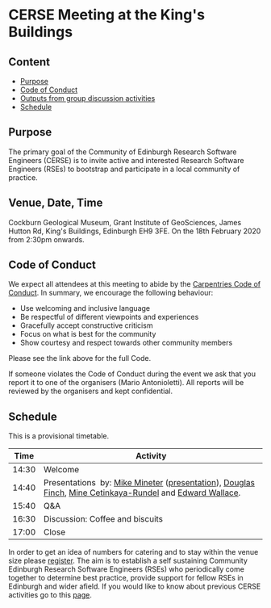 # CERSE Meeting at the King's Buildings

## Content
* [Purpose](#purpose)
* [Code of Conduct](#code-of-conduct)
* [Outputs from group discussion activities](#outputs-from-group-discussion-activities)
* [Schedule](#schedule)


## Purpose

The primary goal of the Community of Edinburgh Research Software Engineers (CERSE) is to invite active and interested Research Software Engineers (RSEs) to bootstrap and participate in a local community of practice.

##	Venue, Date, Time

Cockburn Geological Museum, Grant Institute of GeoSciences, James Hutton Rd, King's Buildings, Edinburgh EH9 3FE. On the 18th February 2020 from 2:30pm onwards.

## Code of Conduct

We expect all attendees at this meeting to abide by the [Carpentries Code of Conduct](https://docs.carpentries.org/topic_folders/policies/code-of-conduct.html). In summary, we encourage the following behaviour:

* Use welcoming and inclusive language
* Be respectful of different viewpoints and experiences
* Gracefully accept constructive criticism
* Focus on what is best for the community
* Show courtesy and respect towards other community members

Please see the link above for the full Code.

If someone violates the Code of Conduct during the event we ask that you report it to one of the organisers (Mario Antonioletti). All reports will be reviewed by the organisers and kept confidential.  

## Schedule

This is a provisional timetable.

|Time  | Activity      | 
|------| ------|
|14:30 | Welcome |
|14:40 | Presentations  by: [Mike Mineter](https://www.ed.ac.uk/geosciences/people?indv=38) ([presentation](Slides/geosmeta_with_notes.pdf)), [Douglas Finch](http://dougfinch.co.uk/aboutme.html), [Mine Cetinkaya-Rundel](https://www.maths.ed.ac.uk/school-of-mathematics/people/a-z?person=727) and [Edward Wallace](https://www.ed.ac.uk/profile/dr-edward-wallace).  |
|15:40 | Q&A |
|16:30 | Discussion: Coffee and biscuits |
|17:00 | Close |

In order to get an idea of numbers for catering and to stay within the venue size please [register](https://www.eventbrite.co.uk/e/cerse-meeting-at-kb-tickets-91748565429). The aim is to establish a self sustaining Community Edinburgh Research Software Engineers (RSEs) who periodically come together to determine best practice, provide support for fellow RSEs in Edinburgh and wider afield. If you would like to know about previous CERSE activities go to this [page](https://cerse.github.io/).

